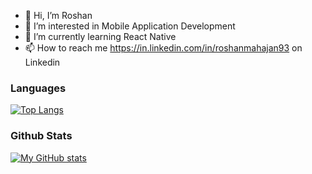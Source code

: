 - 👋 Hi, I’m Roshan
- 👀 I’m interested in Mobile Application Development
- 🌱 I’m currently learning React Native
- 📫 How to reach me https://in.linkedin.com/in/roshanmahajan93 on Linkedin


### Languages
[![Top Langs](https://github-readme-stats.vercel.app/api/top-langs/?username=roshanmahajan93&theme=dark&show_icons=true)](https://github.com/roshanmahajan93)


### Github Stats

[![My GitHub stats](https://github-readme-stats.vercel.app/api?username=roshanmahajan93&theme=dark&show_icons=true)](https://github.com/roshanmahajan93)

<!---
roshanmahajan93/roshanmahajan93 is a ✨ special ✨ repository because its `README.md` (this file) appears on your GitHub profile.
You can click the Preview link to take a look at your changes.
--->
